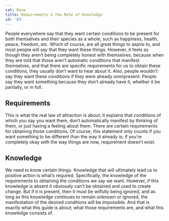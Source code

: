 ```yaml
---
cat: Base
title: Requirements & the Role of Knowledge
id: '03'
---
```


<youtube params="rel=0&start=1065"></youtube>

<!-- <p class="emp"> -->
People everywhere say that they want certain conditions to be present for both themselves and their species as a whole, such as happiness, health, peace, freedom, etc. Which of course, are all great things to aspire to, and most people will say that they want these things. However, it feels as though they aren’t being completely honest with themselves, because when they are told that those aren’t automatic conditions that manifest themselves, and that there are specific requirements for us to obtain these conditions, they usually don’t want to hear about it. Also, people wouldn’t say they want these conditions if they were already omnipresent. People say they want something because they don’t already have it, whether it be partially, or in full.
<!-- </p> -->

## Requirements
This is what the real law of attraction is about; it explains that conditions of which you say you want them, don’t automatically manifest by thinking of them, or just having a feeling about them. There are certain requirements for obtaining those conditions.
Of course, this statement only counts if you want something to be different than the way it already is; if you’re completely okay with the way things are now, requirement doesn’t exist.

## Knowledge
We need to know certain things. Knowledge that will ultimately lead us to positive action is
what’s required. Specifically, the knowledge of the requirements to obtaining the conditions
we say we want. However, if this knowledge is absent it obviously can’t be obtained and used
to create change. But if it is present, then it must be wilfully being ignored, and as long as this
knowledge continues to remain unknown or ignored, the manifestation of the desired
conditions will be impossible. And that is exactly what this guide is about; what those
requirements are, and what this knowledge consists of.